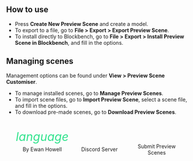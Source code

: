 <div id="about-content">
  <h2>How to use</h2>
  <ul>
    <li>Press <strong>Create New Preview Scene</strong> and create a model.</li>
    <li>To export to a file, go to <strong>File > Export > Export Preview Scene</strong>.</li>
    <li>To install directly to Blockbench, go to <strong>File > Export > Install Preview Scene in Blockbench</strong>, and fill in the options.</li>
  </ul>
  <h2>Managing scenes</h2>
  <p>Management options can be found under <strong>View > Preview Scene Customiser</strong>.</p>
  <ul>
    <li>To manage installed scenes, go to <strong>Manage Preview Scenes</strong>.</li>
    <li>To import scene files, go to <strong>Import Preview Scene</strong>, select a scene file, and fill in the options.</li>
    <li>To download pre-made scenes, go to <strong>Download Preview Scenes</strong>.</li>
  </ul>
</div>
<style>
  .about {
    height: 100%;
    display: flex;
    flex-direction: column;
    justify-content: space-between;
  }
  #about {
    display: none;
  }
  #about-content {
    overflow-y: auto;
    min-height: 128px;
  }
  #about-markdown-links > a {
    display: flex;
    flex-direction: column;
    align-items: center;
    gap: 5px;
    padding: 5px;
    text-decoration: none;
    flex-grow: 1;
    flex-basis: 0;
    color: var(--color-subtle_text);
    text-align: center;
  }
  #about-markdown-links > a:hover {
    background-color: var(--color-accent);
    color: var(--color-light);
  }
  #about-markdown-links > a > i {
    font-size: 32px;
    width: 100%;
    max-width: initial;
    height: 32px;
    text-align: center;
  }
  #about-markdown-links > a:hover > i {
    color: var(--color-light) !important;
  }
  #about-markdown-links > a > p {
    flex: 1;
    display: flex;
    align-items: center;
    margin: 0;
  }
</style>
<div id="about-markdown-links" style="display:flex;justify-content:space-around;margin:20px 20px 0">
  <a href="https://ewanhowell.com/">
    <i class="material-icons icon" style="color:rgb(51, 227, 142)">language</i>
    <p>By Ewan Howell</p>
  </a>
  <a href="https://discord.ewanhowell.com/">
    <i class="fa_big icon fab fa-discord" style="color:rgb(114, 127, 255)"></i>
    <p>Discord Server</p>
  </a>
  <a href="https://github.com/ewanhowell5195/previewSceneCustomiser/">
    <i class="fa_big icon fab fa-github" style="color:rgb(110, 64, 201)"></i>
    <p>Submit Preview Scenes</p>
  </a>
</div>
